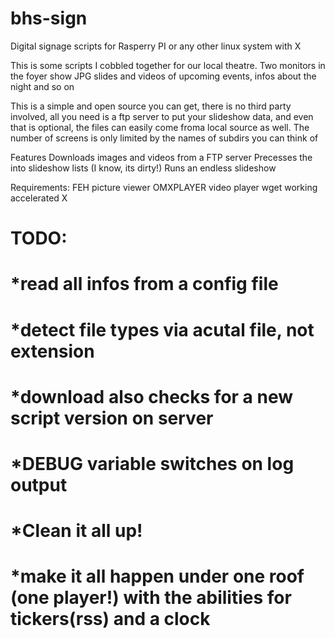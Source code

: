 bhs-sign
========

Digital signage scripts for Rasperry PI or any other linux system with X

This is some scripts I cobbled together for our local theatre.
Two monitors in the foyer show JPG slides and videos of upcoming events, infos about the night and so on

This is a simple and open source you can get, there is no third party involved, all you need is a ftp server to put your slideshow data, and even that is optional, the files can easily come froma local source as well.
The number of screens is only limited by the names of subdirs you can think of

Features
Downloads images and videos from a FTP server
Precesses the into slideshow lists (I know, its dirty!)
Runs an endless slideshow

Requirements: 
FEH picture viewer
OMXPLAYER video player
wget
working accelerated X


# TODO:
# *read all infos from a config file
# *detect file types via acutal file, not extension
# *download also checks for a new script version on server
# *DEBUG variable switches on log output
# *Clean it all up!
# *make it all happen under one roof (one player!) with the abilities for tickers(rss) and a clock



